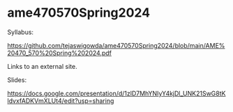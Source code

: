 # ame470570Spring2024

Syllabus:

https://github.com/tejaswigowda/ame470570Spring2024/blob/main/AME%20470_570%20Spring%202024.pdf

Links to an external site.

 

Slides:

https://docs.google.com/presentation/d/1zlD7MhYNIyY4kjDl_UNK21SwG8tKldvxfADKVmXLUt4/edit?usp=sharing

